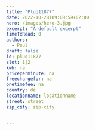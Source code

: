 ```yaml
---
title: "Pluq11877"
date: 2022-10-28T09:08:59+02:00
hero: /images/hero-3.jpg
excerpt: "A default excerpt"
timeToRead: 0
authors:
  - Paul
draft: false
id: pluq11877
slot: 1|2
kwh: na
priceperminute: na
freechargefor: na
onetimefee: na
country: de
locationname: locationname
street: street
zip_city: zip-city


---
```

